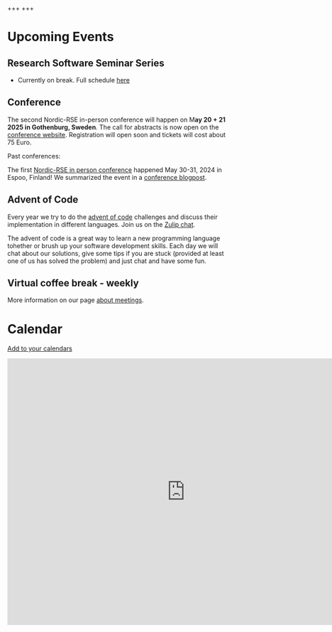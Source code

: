 +++
+++

# Upcoming Events

## Research Software Seminar Series

- Currently on break. Full schedule [here](/events/seminar-series)

## Conference

The second Nordic-RSE in-person conference will happen on M**ay 20 + 21 2025 in Gothenburg, Sweden**. 
The call for abstracts is now open on the [conference website](https://nordic-rse.org/nrse2025/). 
Registration will open soon and tickets will cost about 75 Euro.

Past conferences: 

The first [Nordic-RSE in person conference](/events/2024-in-person-conference/) happened May 30-31, 2024 in Espoo, Finland! 
We summarized the event in a [conference blogpost](https://nordic-rse.org/blog/nrse-conference/).

## Advent of Code

Every year we try to do the 
[advent of code](https://adventofcode.com/)
challenges and discuss their implementation in different languages. Join us on the [Zulip chat](https://coderefinery.zulipchat.com/#narrow/stream/305975-Advent-of-Code).

The advent of code is a great way to learn a new programming language tohether
or brush up your software development skills. Each day we will chat about our
solutions, give some tips if you are stuck (provided at least one of us has
solved the problem) and just chat and have some fun.


## Virtual coffee break - weekly

More information on our page [about meetings](@/events/meetings.md).


# Calendar

[Add to your calendars](https://nordic-rse.org/calendar/)

<iframe src="https://calendar.google.com/calendar/embed?src=7uqhsl56ltsvefk2vsmo6kthssbldh26%40import.calendar.google.com&ctz=Europe%2FHelsinki" style="border: 0" width="800" height="600" frameborder="0" scrolling="no"></iframe>
